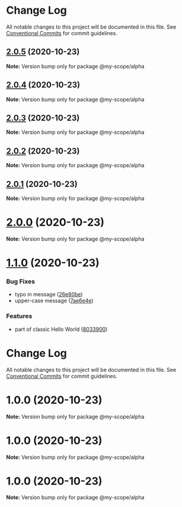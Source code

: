 # Change Log

All notable changes to this project will be documented in this file.
See [Conventional Commits](https://conventionalcommits.org) for commit guidelines.

## [2.0.5](https://github.com/rurich-shiftpixy/lerna/compare/@my-scope/alpha@2.0.4...@my-scope/alpha@2.0.5) (2020-10-23)

**Note:** Version bump only for package @my-scope/alpha





## [2.0.4](https://github.com/rurich-shiftpixy/lerna/compare/@my-scope/alpha@2.0.3...@my-scope/alpha@2.0.4) (2020-10-23)

**Note:** Version bump only for package @my-scope/alpha





## [2.0.3](https://github.com/rurich-shiftpixy/lerna/compare/@my-scope/alpha@1.1.0...@my-scope/alpha@2.0.3) (2020-10-23)

**Note:** Version bump only for package @my-scope/alpha





## [2.0.2](https://github.com/rurich-shiftpixy/lerna/compare/@my-scope/alpha@1.1.0...@my-scope/alpha@2.0.2) (2020-10-23)

**Note:** Version bump only for package @my-scope/alpha





## [2.0.1](https://github.com/rurich-shiftpixy/lerna/compare/@my-scope/alpha@1.1.0...@my-scope/alpha@2.0.1) (2020-10-23)

**Note:** Version bump only for package @my-scope/alpha





# [2.0.0](https://github.com/rurich-shiftpixy/lerna/compare/@my-scope/alpha@1.1.0...@my-scope/alpha@2.0.0) (2020-10-23)

**Note:** Version bump only for package @my-scope/alpha





<a name="1.1.0"></a>
# [1.1.0](https://github.com/rurich-shiftpixy/lerna/compare/@my-scope/alpha@1.0.0...@my-scope/alpha@1.1.0) (2020-10-23)


### Bug Fixes

* typo in message ([26e80be](https://github.com/rurich-shiftpixy/lerna/commit/26e80be))
* upper-case message ([7ae6e4e](https://github.com/rurich-shiftpixy/lerna/commit/7ae6e4e))


### Features

* part of classic Hello World ([8033900](https://github.com/rurich-shiftpixy/lerna/commit/8033900))




# Change Log

All notable changes to this project will be documented in this file.
See [Conventional Commits](https://conventionalcommits.org) for commit guidelines.

# 1.0.0 (2020-10-23)

**Note:** Version bump only for package @my-scope/alpha





# 1.0.0 (2020-10-23)

**Note:** Version bump only for package @my-scope/alpha





# 1.0.0 (2020-10-23)

**Note:** Version bump only for package @my-scope/alpha
